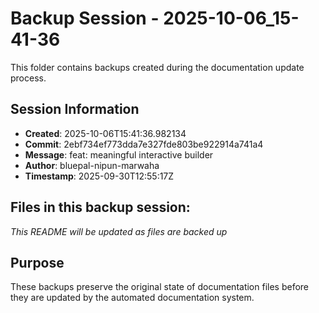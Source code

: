 # Backup Session - 2025-10-06_15-41-36

This folder contains backups created during the documentation update process.

## Session Information
- **Created**: 2025-10-06T15:41:36.982134
- **Commit**: 2ebf734ef773dda7e327fde803be922914a741a4
- **Message**: feat: meaningful interactive builder
- **Author**: bluepal-nipun-marwaha
- **Timestamp**: 2025-09-30T12:55:17Z

## Files in this backup session:
*This README will be updated as files are backed up*

## Purpose
These backups preserve the original state of documentation files before they are updated by the automated documentation system.
